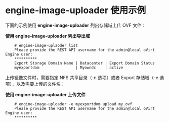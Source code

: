 # engine-image-uploader 使用示例

下面的示例使用 **engine-image-uploader** 列出存储域上传 OVF 文件：

**使用 engine-image-uploader 列出导出域**

```
    # engine-image-uplaoder list
    Please provide the REST API username for the admin@local oVirt Engine user:
    **********
    Export Storage Domain Name | Datacenter | Export Domain Status
    myexportdom                | Myowndc    | active
```

上传镜像文件时，需要指定 NFS 共享目录（-n 选项）或者 Export 存储域（-e 选项），以及需要上传的文件名：

**使用 engine-image-uploader 上传文件**

```
    # engine-image-uploader -e myexportdom upload my.ovf
    Please provide the REST API username for the admin@local oVirt Engine user:
    **********
```
